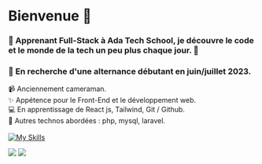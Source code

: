 # Bienvenue :wave: 
 
 ### 💫 Apprenant Full-Stack à Ada Tech School, je découvre le code et le monde de la tech un peu plus chaque jour. 💫
 
 ### :mag_right: En recherche d'une alternance débutant en juin/juillet 2023.
 
:video_camera: Anciennement cameraman.<br />
:sparkles: Appétence pour le Front-End et le développement web.<br />
:computer: En apprentissage de React js, Tailwind, Git / Github.<br />
:microscope: Autres technos abordées : php, mysql, laravel.<br />
<br />
[![My Skills](https://skillicons.dev/icons?i=html,css,js,react,tailwind,git,github,php,mysql,laravel)](https://skillicons.dev)<br />

![](http://github-profile-summary-cards.vercel.app/api/cards/stats?username=PierreMerlaud&theme=gotham) ![](http://github-profile-summary-cards.vercel.app/api/cards/most-commit-language?username=PierreMerlaud&theme=gotham)
 

